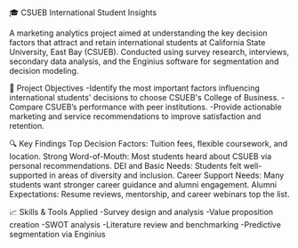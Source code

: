 🎓 CSUEB International Student Insights

A marketing analytics project aimed at understanding the key decision factors that attract and retain international students at California State University, East Bay (CSUEB). Conducted using survey research, interviews, secondary data analysis, and the Enginius software for segmentation and decision modeling.

📌 Project Objectives
-Identify the most important factors influencing international students' decisions to choose CSUEB's College of Business.
-Compare CSUEB’s performance with peer institutions.
-Provide actionable marketing and service recommendations to improve satisfaction and retention.

🔍 Key Findings
Top Decision Factors: Tuition fees, flexible coursework, and location.
Strong Word-of-Mouth: Most students heard about CSUEB via personal recommendations.
DEI and Basic Needs: Students felt well-supported in areas of diversity and inclusion.
Career Support Needs: Many students want stronger career guidance and alumni engagement.
Alumni Expectations: Resume reviews, mentorship, and career webinars top the list.

📈 Skills & Tools Applied
-Survey design and analysis
-Value proposition creation
-SWOT analysis
-Literature review and benchmarking
-Predictive segmentation via Enginius
